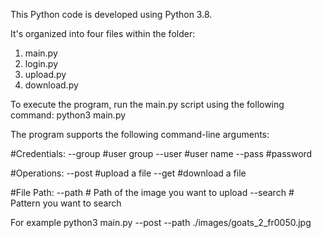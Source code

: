 This Python code is developed using Python 3.8. 

It's organized into four files within the folder:
1. main.py
2. login.py
3. upload.py
4. download.py

To execute the program, run the main.py script using the following command:
python3 main.py 

The program supports the following command-line arguments:

#Credentials:
--group #user group
--user #user name
--pass #password

#Operations:
--post #upload a file
--get #download a file

#File Path:
--path # Path of the image you want to upload 
--search # Pattern you want to search

For example python3 main.py --post --path ./images/goats_2_fr0050.jpg
